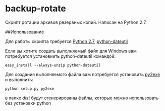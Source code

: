 # backup-rotate

Скрипт ротации архивов резервных копий. Написан на Python 2.7.

##Использование

Для работы скрипта требуется [Python 2.7](http://python.org), [python-dateutil](https://pypi.python.org/pypi/python-dateutil)

Если вы хотите создать выполняемый файл для Windows вам потребуется установиить python-dateutil командой:

```
easy_install --always-unzip python-dateutil
```

Для создания выполняемого файла вам потребуется установить [py2exe](http://www.py2exe.org/) и выполнить:

```
python setup.py py2exe
```
в папке *dist* будут сгенерированы файлы, которые можно использовать без установки python
